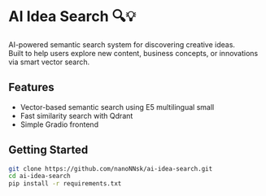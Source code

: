 # AI Idea Search 🔍💡

AI-powered semantic search system for discovering creative ideas.  
Built to help users explore new content, business concepts, or innovations via smart vector search.

## Features
- Vector-based semantic search using E5 multilingual small
- Fast similarity search with Qdrant
- Simple Gradio frontend

## Getting Started

```bash
git clone https://github.com/nanoNNsk/ai-idea-search.git
cd ai-idea-search
pip install -r requirements.txt
